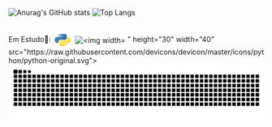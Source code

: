  ![Anurag's GitHub stats](https://github-readme-stats.vercel.app/api?username=joao-ibanez&show=reviews,discussions_started,discussions_answered,prs_merged,prs_merged_percentage&show_icons=true&theme=dracula)
![Top Langs](https://github-readme-stats.vercel.app/api/top-langs/?username=joao-ibanez&size_weight=0.5&count_weight=0.5&show_icons=true&theme=dracula)
<div style="display: inline_block"><br>
Em Estudo📖:
  <img align="center" alt="Allan-Python" height="30" width="40" src="https://raw.githubusercontent.com/devicons/devicon/master/icons/python/python-original.svg">
   <img align="center" alt="<img width="151" height="194" alt="image" src="https://github.com/user-attachments/assets/35f7eb89-17a2-438c-8c02-ec3bd290608d" />
" height="30" width="40" src="https://raw.githubusercontent.com/devicons/devicon/master/icons/python/python-original.svg">
</div>


<picture>
  <source media="(prefers-color-scheme: dark)" srcset="https://raw.githubusercontent.com/joao-ibanez/joao-ibanez/output/github-contribution-grid-snake-dark.svg">
  <source media="(prefers-color-scheme: light)" srcset="https://raw.githubusercontent.com/joao-ibanez/joao-ibanez/output/github-contribution-grid-snake.svg">
  <img alt="github contribution grid snake animation" src="https://raw.githubusercontent.com/joao-ibanez/joao-ibanez/output/github-contribution-grid-snake.svg">
</picture>
